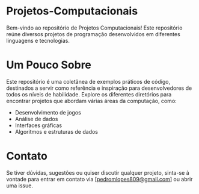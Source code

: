 # Projetos-Computacionais
Bem-vindo ao repositório de Projetos Computacionais! Este repositório reúne diversos projetos de programação desenvolvidos em diferentes linguagens e tecnologias.

# Um Pouco Sobre
Este repositório é uma coletânea de exemplos práticos de código, destinados a servir como referência e inspiração para desenvolvedores de todos os níveis de habilidade. Explore os diferentes diretórios para encontrar projetos que abordam várias áreas da computação, como:
- Desenvolvimento de jogos
- Análise de dados
- Interfaces gráficas
- Algoritmos e estruturas de dados

# Contato
Se tiver dúvidas, sugestões ou quiser discutir qualquer projeto, sinta-se à vontade para entrar em contato via [pedromlopes809@gmail.com] ou abrir uma issue.
